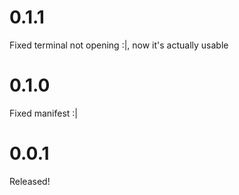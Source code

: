 # 0.1.1

Fixed terminal not opening :|, now it's actually usable

# 0.1.0

Fixed manifest :|

# 0.0.1

Released!
